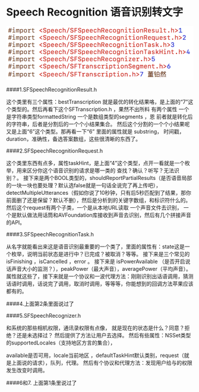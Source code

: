 # Speech Recognition 语音识别转文字

![image](https://github.com/dsxNiubility/SXDiscoveryIOS10/raw/master/Images/SpeechRecognition.png)<br />

####1.SFSpeechRecognitionResult.h

这个类里有三个属性：bestTranscription 就是最优的转化结果咯，是上面的“7”这个类型的。然后再看下这个SFTranscription.h ，果然不出所料 有两个属性 一个是字符串类型formattedString 一个是数组类型的segments ，恩 前者就是转化后的字符串，后者是分割后的一个个小结果集合。 然后这个分割的一个个小结果呢又是上面“6”这个类型。那再看一下“6” 里面的属性就是 substring， 时间戳，duration，准确性，备选答案数组，这些很清晰的东西了。

####2.SFSpeechRecognitionRequest.h

这个类里东西有点多，属性taskHint，是上面“4”这个类型，点开一看就是一个枚举，用来区分你这个语音识别的请求是哪一类的 查找？确认？听写？无法识别？。 接下来是两个BOOL类型的，shouldReportPartialResults（是否语音局部的一块一块也要处理？默认选false就是一句话全说完了再上传吧），detectMultipleUtterances（假如你说了10秒钟，只有后5秒匹配到了结果，那你前面删了还是保留？默认不删），然后是分析到的关键字数组，和标识符什么的。 然后这个request有两个子类，一个是从本地URL读取 一个声音文件去识别， 一个是默认做法用话筒和AVFoundation库接收到声音去识别，然后有几个拼接声音的API。

####3.SFSpeechRecognitionTask.h

从名字就能看出来这是语音识别最重要的一个类了，里面的属性有：state这是一个枚举，说明当前状态是进行中？已完成？被取消？等等。 接下来是三个常见的 isFinishing ，isCancelled ，error 。 接下来是 isPowerAvailable （是否开启说话声音大小的监测？），peakPower（最大声音），averagePower（平均声音）。 属性就这些了，接下来就是一个协议和一波代理方法：刚刚识别出话语调用，猜测话语时调用，话说完了调用，取消时调用，等等等，你能想到的回调方法苹果应该都有的。

####4.上面第2条里面说过了

####5.SFSpeechRecognizer.h

和系统的那些相机权限，通讯录权限有点像， 就是现在的状态是什么？同意？拒绝？还是未选择过？ 然后提供了方法让用户去选择。 然后有些属性：NSSet类型的supportedLocales（支持地区方言的集合），

available是否可用，locale当前地区 ，defaultTaskHint默认类别，request（就是上面说的请求），队列，代理。 然后有个协议和代理方法：发现用户给与的权限发生改变时调用。

####6和7. 上面第1条里说过了 




